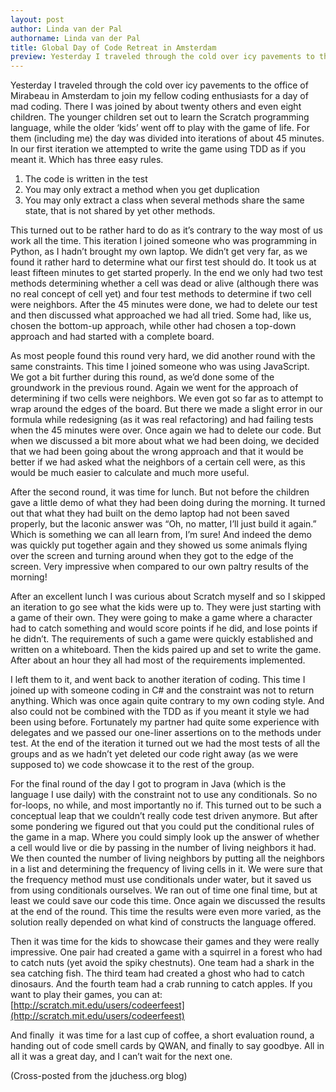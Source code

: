 ```yaml
---
layout: post
author: Linda van der Pal
authorname: Linda van der Pal
title: Global Day of Code Retreat in Amsterdam
preview: Yesterday I traveled through the cold over icy pavements to the office of Mirabeau in Amsterdam to join my fellow coding enthusiasts for a day of mad coding. There I was joined by about twenty others and even eight children. The younger children set out to learn the Scratch programming language, while the older ‘kids’ went off to play with the game of life. For them (including me) the day was divided into iterations of about 45 minutes. In our first iteration we attempted to write the game using TDD as if you meant it. Which has three easy rules.
---
```

Yesterday I traveled through the cold over icy pavements to the office of Mirabeau in Amsterdam to join my fellow coding enthusiasts for a day of mad coding. There I was joined by about twenty others and even eight children. The younger children set out to learn the Scratch programming language, while the older ‘kids’ went off to play with the game of life. For them (including me) the day was divided into iterations of about 45 minutes. In our first iteration we attempted to write the game using TDD as if you meant it. Which has three easy rules.

1.  The code is written in the test
2.  You may only extract a method when you get duplication
3.  You may only extract a class when several methods share the same state, that is not shared by yet other methods.

This turned out to be rather hard to do as it’s contrary to the way most of us work all the time. This iteration I joined someone who was programming in Python, as I hadn’t brought my own laptop. We didn’t get very far, as we found it rather hard to determine what our first test should do. It took us at least fifteen minutes to get started properly. In the end we only had two test methods determining whether a cell was dead or alive (although there was no real concept of cell yet) and four test methods to determine if two cell were neighbors. After the 45 minutes were done, we had to delete our test and then discussed what approached we had all tried. Some had, like us, chosen the bottom-up approach, while other had chosen a top-down approach and had started with a complete board.

As most people found this round very hard, we did another round with the same constraints. This time I joined someone who was using JavaScript. We got a bit further during this round, as we’d done some of the groundwork in the previous round. Again we went for the approach of determining if two cells were neighbors. We even got so far as to attempt to wrap around the edges of the board. But there we made a slight error in our formula while redesigning (as it was real refactoring) and had failing tests when the 45 minutes were over. Once again we had to delete our code. But when we discussed a bit more about what we had been doing, we decided that we had been going about the wrong approach and that it would be better if we had asked what the neighbors of a certain cell were, as this would be much easier to calculate and much more useful.

After the second round, it was time for lunch. But not before the children gave a little demo of what they had been doing during the morning. It turned out that what they had built on the demo laptop had not been saved properly, but the laconic answer was “Oh, no matter, I’ll just build it again.” Which is something we can all learn from, I’m sure! And indeed the demo was quickly put together again and they showed us some animals flying over the screen and turning around when they got to the edge of the screen. Very impressive when compared to our own paltry results of the morning!

After an excellent lunch I was curious about Scratch myself and so I skipped an iteration to go see what the kids were up to. They were just starting with a game of their own. They were going to make a game where a character had to catch something and would score points if he did, and lose points if he didn’t. The requirements of such a game were quickly established and written on a whiteboard. Then the kids paired up and set to write the game. After about an hour they all had most of the requirements implemented.

I left them to it, and went back to another iteration of coding. This time I joined up with someone coding in C# and the constraint was not to return anything. Which was once again quite contrary to my own coding style. And also could not be combined with the TDD as if you meant it style we had been using before. Fortunately my partner had quite some experience with delegates and we passed our one-liner assertions on to the methods under test. At the end of the iteration it turned out we had the most tests of all the groups and as we hadn’t yet deleted our code right away (as we were supposed to) we code showcase it to the rest of the group.

For the final round of the day I got to program in Java (which is the language I use daily) with the constraint not to use any conditionals. So no for-loops, no while, and most importantly no if. This turned out to be such a conceptual leap that we couldn’t really code test driven anymore. But after some pondering we figured out that you could put the conditional rules of the game in a map. Where you could simply look up the answer of whether a cell would live or die by passing in the number of living neighbors it had. We then counted the number of living neighbors by putting all the neighbors in a list and determining the frequency of living cells in it. We were sure that the frequency method must use conditionals under water, but it saved us from using conditionals ourselves. We ran out of time one final time, but at least we could save our code this time. Once again we discussed the results at the end of the round. This time the results were even more varied, as the solution really depended on what kind of constructs the language offered.

Then it was time for the kids to showcase their games and they were really impressive. One pair had created a game with a squirrel in a forest who had to catch nuts (yet avoid the spiky chestnuts). One team had a shark in the sea catching fish. The third team had created a ghost who had to catch dinosaurs. And the fourth team had a crab running to catch apples. If you want to play their games, you can at: [http://scratch.mit.edu/users/codeerfeest](http://scratch.mit.edu/users/codeerfeest)

And finally  it was time for a last cup of coffee, a short evaluation round, a handing out of code smell cards by QWAN, and finally to say goodbye. All in all it was a great day, and I can’t wait for the next one.

(Cross-posted from the jduchess.org blog)